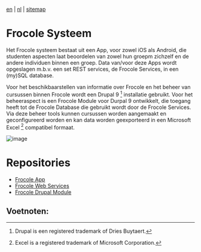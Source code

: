 [en](\en\frocole_system) | [nl](\nl\frocole_system) | [sitemap](\nl\sitemap)

# Frocole Systeem

Het Frocole systeem bestaat uit een App, voor zowel iOS als Android, die studenten aspecten laat beoordelen van zowel hun groepm zichzelf en de andere individuen binnen een groep. Data van/voor deze Apps wordt opgeslagen m.b.v. een set REST services, de Frocole Services, in een (my)SQL database.

Voor het beschikbaarstellen van informatie over Frocole en het beheer van cursussen binnen Frocole wordt een Drupal 9 [^1] installatie gebruikt. Voor het beheeraspect is een Frocole Module voor Durpal 9 ontwikkelt, die toegang heeft tot de Frocole Database die gebruikt wordt door de Frocole Services. Via deze beheer tools kunnen cursussen worden aangemaakt en geconfigureerd worden en kan data worden geexporteerd in een Microsoft Excel [^2] compatibel formaat.

![image](https://user-images.githubusercontent.com/1768983/158581038-e14b9e59-9b0d-4d1f-9627-fb80f63078b7.png)

# Repositories

- [Frocole App](https://github.com/Frocole/Frocole_App)
- [Frocole Web Services](https://github.com/Frocole/Frocole_Services)
- [Frocole Drupal Module](https://github.com/Frocole/Frocole_Module)

## Voetnoten:
[^1]: Drupal is een registered trademark of Dries Buytaert.
[^2]: Excel is a registered trademark of Microsoft Corporation.
